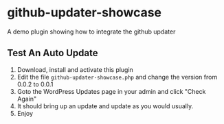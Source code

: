 github-updater-showcase
=======================

A demo plugin showing how to integrate the github updater

## Test An Auto Update ##

1. Download, install and activate this plugin
2. Edit the file `github-updater-showcase.php` and change the version from 0.0.2 to 0.0.1
3. Goto the WordPress Updates page in your admin and click "Check Again"
4. It should bring up an update and update as you would usually.
5. Enjoy